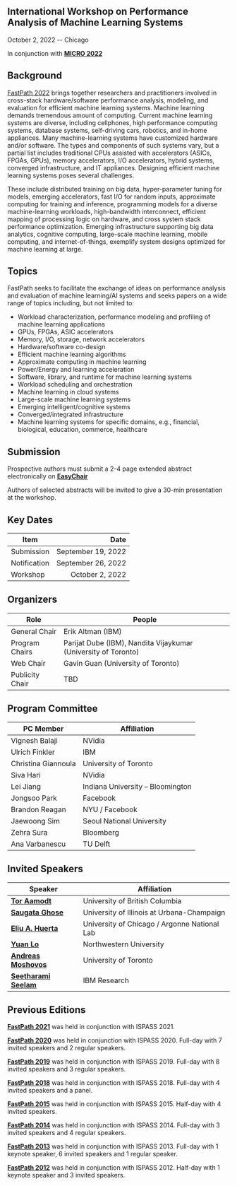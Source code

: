 ## International Workshop on Performance Analysis of Machine Learning Systems
October 2, 2022 -- Chicago

In conjunction with **[MICRO 2022](https://www.microarch.org/micro55/)**


## Background
[FastPath 2022](https://fastpathconference.github.io/FastPath2022/) brings together researchers and practitioners involved in cross-stack hardware/software performance analysis, modeling, and evaluation for efficient machine learning systems. Machine learning demands tremendous amount of computing. Current machine learning systems are diverse, including cellphones, high performance computing systems, database systems, self-driving cars, robotics, and in-home appliances. Many machine-learning systems have customized hardware and/or software. The types and components of such systems vary, but a partial list includes traditional CPUs assisted with accelerators (ASICs, FPGAs, GPUs), memory accelerators, I/O accelerators, hybrid systems, converged infrastructure, and IT appliances. Designing efficient machine learning systems poses several challenges.

These include distributed training on big data, hyper-parameter tuning for models, emerging accelerators, fast I/O for random inputs, approximate computing for training and inference, programming models for a diverse machine-learning workloads, high-bandwidth interconnect, efficient mapping of processing logic on hardware, and cross system stack performance optimization. Emerging infrastructure supporting big data analytics, cognitive computing, large-scale machine learning, mobile computing, and internet-of-things, exemplify system designs optimized for machine learning at large.

## Topics
FastPath seeks to facilitate the exchange of ideas on performance analysis and evaluation of machine learning/AI systems and seeks papers on a wide range of topics including, but not limited to:

- Workload characterization, performance modeling and profiling of machine learning applications
- GPUs, FPGAs, ASIC accelerators
- Memory, I/O, storage, network accelerators
- Hardware/software co-design
- Efficient machine learning algorithms
- Approximate computing in machine learning
- Power/Energy and learning acceleration
- Software, library, and runtime for machine learning systems
- Workload scheduling and orchestration
- Machine learning in cloud systems
- Large-scale machine learning systems
- Emerging intelligent/cognitive systems
- Converged/integrated infrastructure
- Machine learning systems for specific domains, e.g., financial, biological, education, commerce, healthcare

## Submission

Prospective authors must submit a 2-4 page extended abstract electronically on **[EasyChair](https://easychair.org/conferences/?conf=fastpath2022)**

Authors of selected abstracts will be invited to give a 30-min presentation at the workshop.

## Key Dates
 
| Item                       | Date               |
| ----                       | ----:              |
| Submission                 | September 19, 2022 |
| Notification               | September 26, 2022 |
| Workshop                   | October 2, 2022    |

## Organizers

| Role            | People                                                           |
| ----            | ----                                                             |
| General Chair   | Erik Altman (IBM)                                                |
| Program Chairs  | Parijat Dube (IBM), Nandita Vijaykumar (University of Toronto)   |
| Web Chair       | Gavin Guan (University of Toronto)                               |
| Publicity Chair | TBD                                                              |

## Program Committee

| PC Member            | Affiliation                        |
| ----                 | ----                               |
| Vignesh Balaji       | NVidia                             |
| Ulrich Finkler       | IBM                                |
| Christina Giannoula  | University of Toronto              |
| Siva Hari            | NVidia                             |
| Lei Jiang            | Indiana University – Bloomington   |
| Jongsoo Park         | Facebook                           |
| Brandon Reagan       | NYU / Facebook                     |
| Jaewoong Sim         | Seoul National University          |
| Zehra Sura           | Bloomberg                          |
| Ana Varbanescu       | TU Delft                           |


## Invited Speakers

| Speaker                                                                                          | Affiliation                                   |
| ----                                                                                             | ----                                          |
| **[Tor Aamodt](https://people.ece.ubc.ca/aamodt/)**                                              | University of British Columbia                |
| **[Saugata Ghose](https://ghose.web.illinois.edu/)**                                             | University of Illinois at Urbana-Champaign    |
| **[Eliu A. Huerta](https://www.anl.gov/profile/eliu-a-huerta)**                                  | University of Chicago / Argonne National Lab  |
| **[Yuan Lo](https://www.anl.gov/profile/eliu-a-huerta)**                                         | Northwestern University                       |
| **[Andreas Moshovos](https://www.eecg.utoronto.ca/~moshovos/000/doku.php)**                      | University of Toronto                         |
| **[Seetharami Seelam](https://researcher.watson.ibm.com/researcher/view.php?person=us-sseelam)** | IBM Research                                  |


## Previous Editions

**[FastPath 2021](https://fastpath2020.github.io/FastPath2021/)** was held in conjunction with ISPASS 2021.

**[FastPath 2020](https://fastpath2020.github.io)** was held in conjunction with ISPASS 2020. Full-day with 7 invited speakers and 2 regular speakers.

**[FastPath 2019](https://tinyurl.com/2019-FastPath)** was held in conjunction with ISPASS 2019. Full-day with 8 invited speakers and 3 regular speakers.

**[FastPath 2018](https://researcher.watson.ibm.com/researcher/view_group.php?id=8493)** was held in conjunction with ISPASS 2018. Full-day with 4 invited speakers and a panel.

**[FastPath 2015](https://researcher.watson.ibm.com/researcher/view_group.php?id=5865)** was held in conjunction with ISPASS 2015. Half-day with 4 invited speakers.

**[FastPath 2014](http://researcher.ibm.com/project/4338)** was held in conjunction with ISPASS 2014. Full-day with 3 invited speakers and 4 regular speakers.

**[FastPath 2013](http://researcher.ibm.com/project/5276)** was held in conjunction with ISPASS 2013. Full-day with 1 keynote speaker, 6 invited speakers and 1 regular speaker.

**[FastPath 2012](https://sites.google.com/site/fastpath2012)** was held in conjunction with ISPASS 2012. Half-day with 1 keynote speaker and 3 invited speakers.

